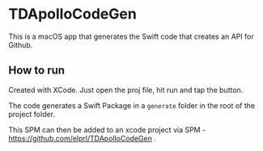 # TDApolloCodeGen
This is a macOS app that generates the Swift code that creates an API for Github. 

## How to run
Created with XCode. Just open the proj file, hit run and tap the button.

The code generates a Swift Package in a `generate` folder in the root of the project folder.

This SPM can then be added to an xcode project via SPM - https://github.com/elprl/TDApolloCodeGen .
